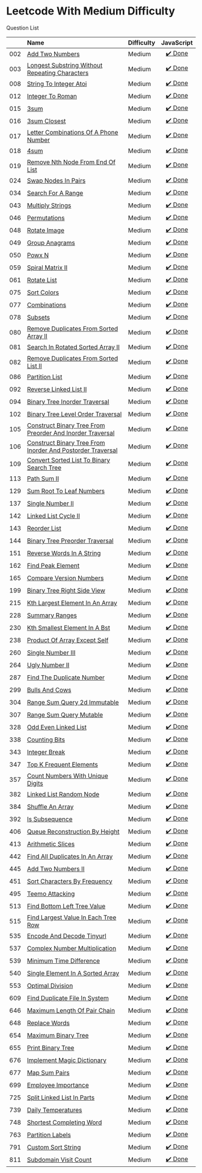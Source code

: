 # Leetcode With Medium Difficulty
Question List

| |Name|Difficulty| JavaScript |
|---|:----|:----|:---:
002|[Add Two Numbers](https://leetcode.com/problems/add-two-numbers/description/)|Medium|[:heavy_check_mark: Done](https://github.com/lon-yang/leetcode/blob/master/Medium/002_Add%20Two%20Numbers.js)
003|[Longest Substring Without Repeating Characters](https://leetcode.com/problems/longest-substring-without-repeating-characters/description/)|Medium|[:heavy_check_mark: Done](https://github.com/lon-yang/leetcode/blob/master/Medium/003_Longest%20Substring%20Without%20Repeating%20Characters.js)
008|[String To Integer Atoi](https://leetcode.com/problems/string-to-integer-atoi/description/)|Medium|[:heavy_check_mark: Done](https://github.com/lon-yang/leetcode/blob/master/Medium/008_String%20to%20Integer%20(atoi).js)
012|[Integer To Roman](https://leetcode.com/problems/integer-to-roman/description/)|Medium|[:heavy_check_mark: Done](https://github.com/lon-yang/leetcode/blob/master/Medium/012_Integer%20to%20Roman.js)
015|[3sum](https://leetcode.com/problems/3sum/description/)|Medium|[:heavy_check_mark: Done](https://github.com/lon-yang/leetcode/blob/master/Medium/015_3Sum.js)
016|[3sum Closest](https://leetcode.com/problems/3sum-closest/description/)|Medium|[:heavy_check_mark: Done](https://github.com/lon-yang/leetcode/blob/master/Medium/016_3Sum%20Closest.js)
017|[Letter Combinations Of A Phone Number](https://leetcode.com/problems/letter-combinations-of-a-phone-number/description/)|Medium|[:heavy_check_mark: Done](https://github.com/lon-yang/leetcode/blob/master/Medium/017_Letter%20Combinations%20of%20a%20Phone%20Number.js)
018|[4sum](https://leetcode.com/problems/4sum/description/)|Medium|[:heavy_check_mark: Done](https://github.com/lon-yang/leetcode/blob/master/Medium/018_4Sum.js)
019|[Remove Nth Node From End Of List](https://leetcode.com/problems/remove-nth-node-from-end-of-list/description/)|Medium|[:heavy_check_mark: Done](https://github.com/lon-yang/leetcode/blob/master/Medium/019_Remove%20Nth%20Node%20From%20End%20of%20List.js)
024|[Swap Nodes In Pairs](https://leetcode.com/problems/swap-nodes-in-pairs/description/)|Medium|[:heavy_check_mark: Done](https://github.com/lon-yang/leetcode/blob/master/Medium/024_Swap%20Nodes%20in%20Pairs.js)
034|[Search For A Range](https://leetcode.com/problems/search-for-a-range/description/)|Medium|[:heavy_check_mark: Done](https://github.com/lon-yang/leetcode/blob/master/Medium/034_Search%20for%20a%20Range.js)
043|[Multiply Strings](https://leetcode.com/problems/multiply-strings/description/)|Medium|[:heavy_check_mark: Done](https://github.com/lon-yang/leetcode/blob/master/Medium/043_Multiply%20Strings.js)
046|[Permutations](https://leetcode.com/problems/permutations/description/)|Medium|[:heavy_check_mark: Done](https://github.com/lon-yang/leetcode/blob/master/Medium/046_Permutations.js)
048|[Rotate Image](https://leetcode.com/problems/rotate-image/description/)|Medium|[:heavy_check_mark: Done](https://github.com/lon-yang/leetcode/blob/master/Medium/048_Rotate%20Image.js)
049|[Group Anagrams](https://leetcode.com/problems/group-anagrams/description/)|Medium|[:heavy_check_mark: Done](https://github.com/lon-yang/leetcode/blob/master/Medium/049_Group%20Anagrams.js)
050|[Powx N](https://leetcode.com/problems/powx-n/description/)|Medium|[:heavy_check_mark: Done](https://github.com/lon-yang/leetcode/blob/master/Medium/050_Pow(x%2C%20n).js)
059|[Spiral Matrix II](https://leetcode.com/problems/spiral-matrix-ii/description/)|Medium|[:heavy_check_mark: Done](https://github.com/lon-yang/leetcode/blob/master/Medium/059_Spiral%20Matrix%20II.js)
061|[Rotate List](https://leetcode.com/problems/rotate-list/description/)|Medium|[:heavy_check_mark: Done](https://github.com/lon-yang/leetcode/blob/master/Medium/061_Rotate%20List.js)
075|[Sort Colors](https://leetcode.com/problems/sort-colors/description/)|Medium|[:heavy_check_mark: Done](https://github.com/lon-yang/leetcode/blob/master/Medium/075_Sort%20Colors.js)
077|[Combinations](https://leetcode.com/problems/combinations/description/)|Medium|[:heavy_check_mark: Done](https://github.com/lon-yang/leetcode/blob/master/Medium/077_Combinations.js)
078|[Subsets](https://leetcode.com/problems/subsets/description/)|Medium|[:heavy_check_mark: Done](https://github.com/lon-yang/leetcode/blob/master/Medium/078_Subsets.js)
080|[Remove Duplicates From Sorted Array II](https://leetcode.com/problems/remove-duplicates-from-sorted-array-ii/description/)|Medium|[:heavy_check_mark: Done](https://github.com/lon-yang/leetcode/blob/master/Medium/080_Remove%20Duplicates%20from%20Sorted%20Array%20II.js)
081|[Search In Rotated Sorted Array II](https://leetcode.com/problems/search-in-rotated-sorted-array-ii/description/)|Medium|[:heavy_check_mark: Done](https://github.com/lon-yang/leetcode/blob/master/Medium/081_Search%20in%20Rotated%20Sorted%20Array%20II.js)
082|[Remove Duplicates From Sorted List II](https://leetcode.com/problems/remove-duplicates-from-sorted-list-ii/description/)|Medium|[:heavy_check_mark: Done](https://github.com/lon-yang/leetcode/blob/master/Medium/082_Remove%20Duplicates%20from%20Sorted%20List%20II.js)
086|[Partition List](https://leetcode.com/problems/partition-list/description/)|Medium|[:heavy_check_mark: Done](https://github.com/lon-yang/leetcode/blob/master/Medium/086_Partition%20List.js)
092|[Reverse Linked List II](https://leetcode.com/problems/reverse-linked-list-ii/description/)|Medium|[:heavy_check_mark: Done](https://github.com/lon-yang/leetcode/blob/master/Medium/092_Reverse%20Linked%20List%20II.js)
094|[Binary Tree Inorder Traversal](https://leetcode.com/problems/binary-tree-inorder-traversal/description/)|Medium|[:heavy_check_mark: Done](https://github.com/lon-yang/leetcode/blob/master/Medium/094_Binary%20Tree%20Inorder%20Traversal.js)
102|[Binary Tree Level Order Traversal](https://leetcode.com/problems/binary-tree-level-order-traversal/description/)|Medium|[:heavy_check_mark: Done](https://github.com/lon-yang/leetcode/blob/master/Medium/102_Binary%20Tree%20Level%20Order%20Traversal.js)
105|[Construct Binary Tree From Preorder And Inorder Traversal](https://leetcode.com/problems/construct-binary-tree-from-preorder-and-inorder-traversal/description/)|Medium|[:heavy_check_mark: Done](https://github.com/lon-yang/leetcode/blob/master/Medium/105_Construct%20Binary%20Tree%20from%20Preorder%20and%20Inorder%20Traversal.js)
106|[Construct Binary Tree From Inorder And Postorder Traversal](https://leetcode.com/problems/construct-binary-tree-from-inorder-and-postorder-traversal/description/)|Medium|[:heavy_check_mark: Done](https://github.com/lon-yang/leetcode/blob/master/Medium/106_Construct%20Binary%20Tree%20from%20Inorder%20and%20Postorder%20Traversal.js)
109|[Convert Sorted List To Binary Search Tree](https://leetcode.com/problems/convert-sorted-list-to-binary-search-tree/description/)|Medium|[:heavy_check_mark: Done](https://github.com/lon-yang/leetcode/blob/master/Medium/109_Convert%20Sorted%20List%20to%20Binary%20Search%20Tree.js)
113|[Path Sum II](https://leetcode.com/problems/path-sum-ii/description/)|Medium|[:heavy_check_mark: Done](https://github.com/lon-yang/leetcode/blob/master/Medium/113_Path%20Sum%20II.js)
129|[Sum Root To Leaf Numbers](https://leetcode.com/problems/sum-root-to-leaf-numbers/description/)|Medium|[:heavy_check_mark: Done](https://github.com/lon-yang/leetcode/blob/master/Medium/129_Sum%20Root%20to%20Leaf%20Numbers.js)
137|[Single Number II](https://leetcode.com/problems/single-number-ii/description/)|Medium|[:heavy_check_mark: Done](https://github.com/lon-yang/leetcode/blob/master/Medium/137_Single%20Number%20II.js)
142|[Linked List Cycle II](https://leetcode.com/problems/linked-list-cycle-ii/description/)|Medium|[:heavy_check_mark: Done](https://github.com/lon-yang/leetcode/blob/master/Medium/142_Linked%20List%20Cycle%20II.js)
143|[Reorder List](https://leetcode.com/problems/reorder-list/description/)|Medium|[:heavy_check_mark: Done](https://github.com/lon-yang/leetcode/blob/master/Medium/143_Reorder%20List.js)
144|[Binary Tree Preorder Traversal](https://leetcode.com/problems/binary-tree-preorder-traversal/description/)|Medium|[:heavy_check_mark: Done](https://github.com/lon-yang/leetcode/blob/master/Medium/144_Binary%20Tree%20Preorder%20Traversal.js)
151|[Reverse Words In A String](https://leetcode.com/problems/reverse-words-in-a-string/description/)|Medium|[:heavy_check_mark: Done](https://github.com/lon-yang/leetcode/blob/master/Medium/151_Reverse%20Words%20in%20a%20String.js)
162|[Find Peak Element](https://leetcode.com/problems/find-peak-element/description/#)|Medium|[:heavy_check_mark: Done](https://github.com/lon-yang/leetcode/blob/master/Medium/162_Find%20Peak%20Element.js)
165|[Compare Version Numbers](https://leetcode.com/problems/compare-version-numbers/description/)|Medium|[:heavy_check_mark: Done](https://github.com/lon-yang/leetcode/blob/master/Medium/165_Compare%20Version%20Numbers.js)
199|[Binary Tree Right Side View](https://leetcode.com/problems/binary-tree-right-side-view/description/)|Medium|[:heavy_check_mark: Done](https://github.com/lon-yang/leetcode/blob/master/Medium/199_Binary%20Tree%20Right%20Side%20View.js)
215|[Kth Largest Element In An Array](https://leetcode.com/problems/kth-largest-element-in-an-array/description/)|Medium|[:heavy_check_mark: Done](https://github.com/lon-yang/leetcode/blob/master/Medium/215_Kth%20Largest%20Element%20in%20an%20Array.js)
228|[Summary Ranges](https://leetcode.com/problems/summary-ranges/description/)|Medium|[:heavy_check_mark: Done](https://github.com/lon-yang/leetcode/blob/master/Medium/228_Summary%20Ranges.js)
230|[Kth Smallest Element In A Bst](https://leetcode.com/problems/kth-smallest-element-in-a-bst/description/)|Medium|[:heavy_check_mark: Done](https://github.com/lon-yang/leetcode/blob/master/Medium/230_Kth%20Smallest%20Element%20in%20a%20BST.js)
238|[Product Of Array Except Self](https://leetcode.com/problems/product-of-array-except-self/description/)|Medium|[:heavy_check_mark: Done](https://github.com/lon-yang/leetcode/blob/master/Medium/238_Product%20of%20Array%20Except%20Self.js)
260|[Single Number III](https://leetcode.com/problems/single-number-iii/#/description)|Medium|[:heavy_check_mark: Done](https://github.com/lon-yang/leetcode/blob/master/Medium/260_SingleNumberIII.js)
264|[Ugly Number II](https://leetcode.com/problems/ugly-number-ii/description/)|Medium|[:heavy_check_mark: Done](https://github.com/lon-yang/leetcode/blob/master/Medium/264_Ugly%20Number%20II.js)
287|[Find The Duplicate Number](https://leetcode.com/problems/find-the-duplicate-number/description/)|Medium|[:heavy_check_mark: Done](https://github.com/lon-yang/leetcode/blob/master/Medium/287_Find%20the%20Duplicate%20Number.js)
299|[Bulls And Cows](https://leetcode.com/problems/bulls-and-cows/description/)|Medium|[:heavy_check_mark: Done](https://github.com/lon-yang/leetcode/blob/master/Medium/299_Bulls%20and%20Cows.js)
304|[Range Sum Query 2d Immutable](https://leetcode.com/problems/range-sum-query-2d-immutable/description/)|Medium|[:heavy_check_mark: Done](https://github.com/lon-yang/leetcode/blob/master/Medium/304_Range%20Sum%20Query%202D%20-%20Immutable.js)
307|[Range Sum Query Mutable](https://leetcode.com/problems/range-sum-query-mutable/description/)|Medium|[:heavy_check_mark: Done](https://github.com/lon-yang/leetcode/blob/master/Medium/307_Range%20Sum%20Query%20-%20Mutable.js)
328|[Odd Even Linked List](https://leetcode.com/problems/odd-even-linked-list/description/)|Medium|[:heavy_check_mark: Done](https://github.com/lon-yang/leetcode/blob/master/Medium/328_Odd%20Even%20Linked%20List.js)
338|[Counting Bits](https://leetcode.com/problems/counting-bits/#/description)|Medium|[:heavy_check_mark: Done](https://github.com/lon-yang/leetcode/blob/master/Medium/338_CountingBits.js)
343|[Integer Break](https://leetcode.com/problems/integer-break/description/)|Medium|[:heavy_check_mark: Done](https://github.com/lon-yang/leetcode/blob/master/Medium/343_Integer%20Break.js)
347|[Top K Frequent Elements](https://leetcode.com/problems/top-k-frequent-elements/description/)|Medium|[:heavy_check_mark: Done](https://github.com/lon-yang/leetcode/blob/master/Medium/347_Top%20K%20Frequent%20Elements.js)
357|[Count Numbers With Unique Digits](https://leetcode.com/problems/count-numbers-with-unique-digits/description/)|Medium|[:heavy_check_mark: Done](https://github.com/lon-yang/leetcode/blob/master/Medium/357_Count%20Numbers%20with%20Unique%20Digits.js)
382|[Linked List Random Node](https://leetcode.com/problems/linked-list-random-node/description/)|Medium|[:heavy_check_mark: Done](https://github.com/lon-yang/leetcode/blob/master/Medium/382_Linked%20List%20Random%20Node.js)
384|[Shuffle An Array](https://leetcode.com/problems/shuffle-an-array/description/)|Medium|[:heavy_check_mark: Done](https://github.com/lon-yang/leetcode/blob/master/Medium/384_Shuffle%20an%20Array.js)
392|[Is Subsequence](https://leetcode.com/problems/is-subsequence/description/)|Medium|[:heavy_check_mark: Done](https://github.com/lon-yang/leetcode/blob/master/Medium/392_Is%20Subsequence.js)
406|[Queue Reconstruction By Height](https://leetcode.com/problems/queue-reconstruction-by-height/description/)|Medium|[:heavy_check_mark: Done](https://github.com/lon-yang/leetcode/blob/master/Medium/406_Queue%20Reconstruction%20by%20Height.js)
413|[Arithmetic Slices](https://leetcode.com/problems/arithmetic-slices/description/)|Medium|[:heavy_check_mark: Done](https://github.com/lon-yang/leetcode/blob/master/Medium/413_Arithmetic%20Slices.js)
442|[Find All Duplicates In An Array](https://leetcode.com/problems/find-all-duplicates-in-an-array/#/description)|Medium|[:heavy_check_mark: Done](https://github.com/lon-yang/leetcode/blob/master/Medium/442_FindAllDuplicatesInAnArray.js)
445|[Add Two Numbers II](https://leetcode.com/problems/add-two-numbers-ii/description/)|Medium|[:heavy_check_mark: Done](https://github.com/lon-yang/leetcode/blob/master/Medium/445_Add%20Two%20Numbers%20II.js)
451|[Sort Characters By Frequency](https://leetcode.com/problems/sort-characters-by-frequency/description/)|Medium|[:heavy_check_mark: Done](https://github.com/lon-yang/leetcode/blob/master/Medium/451_Sort%20Characters%20By%20Frequency.js)
495|[Teemo Attacking](https://leetcode.com/problems/teemo-attacking/description/)|Medium|[:heavy_check_mark: Done](https://github.com/lon-yang/leetcode/blob/master/Medium/495_Teemo%20Attacking.js)
513|[Find Bottom Left Tree Value](https://leetcode.com/problems/find-bottom-left-tree-value/#/description)|Medium|[:heavy_check_mark: Done](https://github.com/lon-yang/leetcode/blob/master/Medium/513_FindBottomLeftTreeValue.js)
515|[Find Largest Value In Each Tree Row](https://leetcode.com/problems/find-largest-value-in-each-tree-row/#/description)|Medium|[:heavy_check_mark: Done](https://github.com/lon-yang/leetcode/blob/master/Medium/515_FindLargestValueInEachTreeRow.js)
535|[Encode And Decode Tinyurl](https://leetcode.com/problems/encode-and-decode-tinyurl/description/)|Medium|[:heavy_check_mark: Done](https://github.com/lon-yang/leetcode/blob/master/Medium/535_Encode%20and%20Decode%20TinyURL.js)
537|[Complex Number Multiplication](https://leetcode.com/problems/complex-number-multiplication/description/)|Medium|[:heavy_check_mark: Done](https://github.com/lon-yang/leetcode/blob/master/Medium/537_Complex%20Number%20Multiplication.js)
539|[Minimum Time Difference](https://leetcode.com/problems/minimum-time-difference/description/)|Medium|[:heavy_check_mark: Done](https://github.com/lon-yang/leetcode/blob/master/Medium/539_Minimum%20Time%20Difference.js)
540|[Single Element In A Sorted Array](https://leetcode.com/problems/single-element-in-a-sorted-array/#/description)|Medium|[:heavy_check_mark: Done](https://github.com/lon-yang/leetcode/blob/master/Medium/540_SingleElementInASortedArray.js)
553|[Optimal Division](https://leetcode.com/problems/optimal-division/description/)|Medium|[:heavy_check_mark: Done](https://github.com/lon-yang/leetcode/blob/master/Medium/553_Optimal%20Division.js)
609|[Find Duplicate File In System](https://leetcode.com/problems/find-duplicate-file-in-system/#/description)|Medium|[:heavy_check_mark: Done](https://github.com/lon-yang/leetcode/blob/master/Medium/609_FindDuplicateFileInSystem.js)
646|[Maximum Length Of Pair Chain](https://leetcode.com/problems/maximum-length-of-pair-chain/description/)|Medium|[:heavy_check_mark: Done](https://github.com/lon-yang/leetcode/blob/master/Medium/646_Maximum%20Length%20of%20Pair%20Chain.js)
648|[Replace Words](https://leetcode.com/problems/replace-words/#/description)|Medium|[:heavy_check_mark: Done](https://github.com/lon-yang/leetcode/blob/master/Medium/648_Replace%20Words.js)
654|[Maximum Binary Tree](https://leetcode.com/problems/maximum-binary-tree/description/)|Medium|[:heavy_check_mark: Done](https://github.com/lon-yang/leetcode/blob/master/Medium/654_Maximum%20Binary%20Tree.js)
655|[Print Binary Tree](https://leetcode.com/problems/print-binary-tree/description/)|Medium|[:heavy_check_mark: Done](https://github.com/lon-yang/leetcode/blob/master/Medium/655_Print%20Binary%20Tree.js)
676|[Implement Magic Dictionary](https://leetcode.com/problems/implement-magic-dictionary/description/)|Medium|[:heavy_check_mark: Done](https://github.com/lon-yang/leetcode/blob/master/Medium/676_Implement%20Magic%20Dictionary.js)
677|[Map Sum Pairs](https://leetcode.com/problems/map-sum-pairs/description/)|Medium|[:heavy_check_mark: Done](https://github.com/lon-yang/leetcode/blob/master/Medium/677_Map%20Sum%20Pairs.js)
699|[Employee Importance](https://leetcode.com/problems/employee-importance/description/)|Medium|[:heavy_check_mark: Done](https://github.com/lon-yang/leetcode/blob/master/Medium/699_Employee%20Importance.cpp)
725|[Split Linked List In Parts](https://leetcode.com/problems/split-linked-list-in-parts/description/)|Medium|[:heavy_check_mark: Done](https://github.com/lon-yang/leetcode/blob/master/Medium/725_Split%20Linked%20List%20in%20Parts.js)
739|[Daily Temperatures](https://leetcode.com/problems/daily-temperatures/description/)|Medium|[:heavy_check_mark: Done](https://github.com/lon-yang/leetcode/blob/master/Medium/739_Daily%20Temperatures.js)
748|[Shortest Completing Word](https://leetcode.com/problems/shortest-completing-word/description/)|Medium|[:heavy_check_mark: Done](https://github.com/lon-yang/leetcode/blob/master/Medium/748_Shortest%20Completing%20Word.js)
763|[Partition Labels](https://leetcode.com/problems/partition-labels/description/)|Medium|[:heavy_check_mark: Done](https://github.com/lon-yang/leetcode/blob/master/Medium/763_Partition%20Labels.js)
791|[Custom Sort String](https://leetcode.com/problems/custom-sort-string/description/)|Medium|[:heavy_check_mark: Done](https://github.com/lon-yang/leetcode/blob/master/Medium/791_Custom%20Sort%20String.js)
811|[Subdomain Visit Count](https://leetcode.com/problems/subdomain-visit-count/description/)|Medium|[:heavy_check_mark: Done](https://github.com/lon-yang/leetcode/blob/master/Medium/811_Subdomain%20Visit%20Count.js)